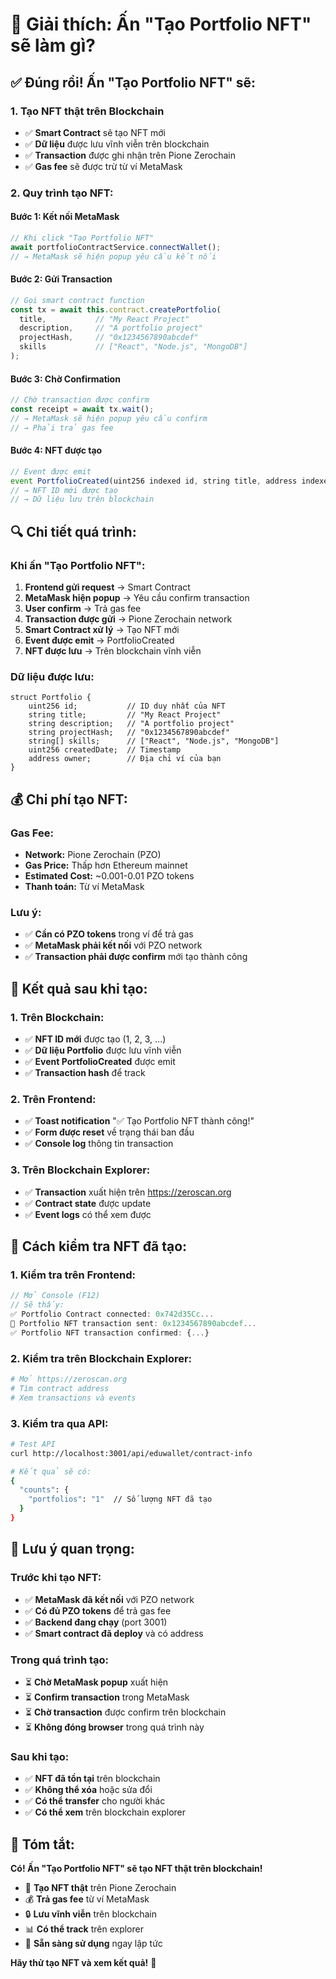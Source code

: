 # 🎯 Giải thích: Ấn "Tạo Portfolio NFT" sẽ làm gì?

## ✅ **Đúng rồi! Ấn "Tạo Portfolio NFT" sẽ:**

### **1. Tạo NFT thật trên Blockchain**
- ✅ **Smart Contract** sẽ tạo NFT mới
- ✅ **Dữ liệu** được lưu vĩnh viễn trên blockchain
- ✅ **Transaction** được ghi nhận trên Pione Zerochain
- ✅ **Gas fee** sẽ được trừ từ ví MetaMask

### **2. Quy trình tạo NFT:**

#### **Bước 1: Kết nối MetaMask**
```javascript
// Khi click "Tạo Portfolio NFT"
await portfolioContractService.connectWallet();
// → MetaMask sẽ hiện popup yêu cầu kết nối
```

#### **Bước 2: Gửi Transaction**
```javascript
// Gọi smart contract function
const tx = await this.contract.createPortfolio(
  title,           // "My React Project"
  description,     // "A portfolio project"
  projectHash,     // "0x1234567890abcdef"
  skills           // ["React", "Node.js", "MongoDB"]
);
```

#### **Bước 3: Chờ Confirmation**
```javascript
// Chờ transaction được confirm
const receipt = await tx.wait();
// → MetaMask sẽ hiện popup yêu cầu confirm
// → Phải trả gas fee
```

#### **Bước 4: NFT được tạo**
```javascript
// Event được emit
event PortfolioCreated(uint256 indexed id, string title, address indexed owner)
// → NFT ID mới được tạo
// → Dữ liệu lưu trên blockchain
```

## 🔍 **Chi tiết quá trình:**

### **Khi ấn "Tạo Portfolio NFT":**

1. **Frontend gửi request** → Smart Contract
2. **MetaMask hiện popup** → Yêu cầu confirm transaction
3. **User confirm** → Trả gas fee
4. **Transaction được gửi** → Pione Zerochain network
5. **Smart Contract xử lý** → Tạo NFT mới
6. **Event được emit** → PortfolioCreated
7. **NFT được lưu** → Trên blockchain vĩnh viễn

### **Dữ liệu được lưu:**
```solidity
struct Portfolio {
    uint256 id;           // ID duy nhất của NFT
    string title;         // "My React Project"
    string description;   // "A portfolio project"
    string projectHash;   // "0x1234567890abcdef"
    string[] skills;      // ["React", "Node.js", "MongoDB"]
    uint256 createdDate;  // Timestamp
    address owner;        // Địa chỉ ví của bạn
}
```

## 💰 **Chi phí tạo NFT:**

### **Gas Fee:**
- **Network:** Pione Zerochain (PZO)
- **Gas Price:** Thấp hơn Ethereum mainnet
- **Estimated Cost:** ~0.001-0.01 PZO tokens
- **Thanh toán:** Từ ví MetaMask

### **Lưu ý:**
- ✅ **Cần có PZO tokens** trong ví để trả gas
- ✅ **MetaMask phải kết nối** với PZO network
- ✅ **Transaction phải được confirm** mới tạo thành công

## 🎯 **Kết quả sau khi tạo:**

### **1. Trên Blockchain:**
- ✅ **NFT ID mới** được tạo (1, 2, 3, ...)
- ✅ **Dữ liệu Portfolio** được lưu vĩnh viễn
- ✅ **Event PortfolioCreated** được emit
- ✅ **Transaction hash** để track

### **2. Trên Frontend:**
- ✅ **Toast notification** "✅ Tạo Portfolio NFT thành công!"
- ✅ **Form được reset** về trạng thái ban đầu
- ✅ **Console log** thông tin transaction

### **3. Trên Blockchain Explorer:**
- ✅ **Transaction** xuất hiện trên https://zeroscan.org
- ✅ **Contract state** được update
- ✅ **Event logs** có thể xem được

## 🔧 **Cách kiểm tra NFT đã tạo:**

### **1. Kiểm tra trên Frontend:**
```javascript
// Mở Console (F12)
// Sẽ thấy:
✅ Portfolio Contract connected: 0x742d35Cc...
📝 Portfolio NFT transaction sent: 0x1234567890abcdef...
✅ Portfolio NFT transaction confirmed: {...}
```

### **2. Kiểm tra trên Blockchain Explorer:**
```bash
# Mở https://zeroscan.org
# Tìm contract address
# Xem transactions và events
```

### **3. Kiểm tra qua API:**
```bash
# Test API
curl http://localhost:3001/api/eduwallet/contract-info

# Kết quả sẽ có:
{
  "counts": {
    "portfolios": "1"  // Số lượng NFT đã tạo
  }
}
```

## 🚨 **Lưu ý quan trọng:**

### **Trước khi tạo NFT:**
- ✅ **MetaMask đã kết nối** với PZO network
- ✅ **Có đủ PZO tokens** để trả gas fee
- ✅ **Backend đang chạy** (port 3001)
- ✅ **Smart contract đã deploy** và có address

### **Trong quá trình tạo:**
- ⏳ **Chờ MetaMask popup** xuất hiện
- ⏳ **Confirm transaction** trong MetaMask
- ⏳ **Chờ transaction** được confirm trên blockchain
- ⏳ **Không đóng browser** trong quá trình này

### **Sau khi tạo:**
- ✅ **NFT đã tồn tại** trên blockchain
- ✅ **Không thể xóa** hoặc sửa đổi
- ✅ **Có thể transfer** cho người khác
- ✅ **Có thể xem** trên blockchain explorer

## 🎉 **Tóm tắt:**

**Có! Ấn "Tạo Portfolio NFT" sẽ tạo NFT thật trên blockchain!**

- 🎯 **Tạo NFT thật** trên Pione Zerochain
- 💰 **Trả gas fee** từ ví MetaMask  
- 🔒 **Lưu vĩnh viễn** trên blockchain
- 📊 **Có thể track** trên explorer
- 🚀 **Sẵn sàng sử dụng** ngay lập tức

**Hãy thử tạo NFT và xem kết quả!** 🚀

